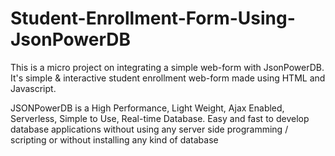 # Student-Enrollment-Form-Using-JsonPowerDB
This is a micro project on integrating a simple web-form with JsonPowerDB. It's simple &amp; interactive student enrollment web-form made using HTML and Javascript. 

JSONPowerDB is a High Performance, Light Weight, Ajax Enabled, Serverless, Simple to Use, Real-time Database. Easy and fast to develop database applications without using any server side programming / scripting or without installing any kind of database

